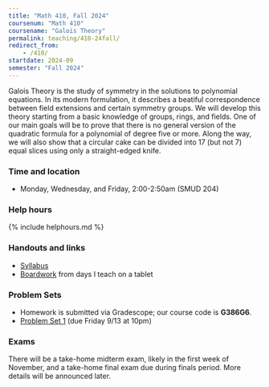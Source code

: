 ```yaml
---
title: "Math 410, Fall 2024"
coursenum: "Math 410"
coursename: "Galois Theory"
permalink: teaching/410-24fall/
redirect_from:
    - /410/
startdate: 2024-09
semester: "Fall 2024"
---
```


Galois Theory is the study of symmetry in the solutions to polynomial equations. In its modern formulation, it describes a beatiful correspondence between field extensions and certain symmetry groups. We will develop this theory starting from a basic knowledge of groups, rings, and fields. One of our main goals will be to prove that there is no general version of the quadratic formula for a polynomial of degree five or more. Along the way, we will also show that a circular cake can be divided into 17 (but not 7) equal slices using only a straight-edged knife. 

### Time and location
* Monday, Wednesday, and Friday, 2:00-2:50am (SMUD 204)

### Help hours

{% include helphours.md %}

### Handouts and links
* [Syllabus](handouts/syllabus.pdf)
* [Boardwork](https://www.dropbox.com/scl/fo/gy2ooonkkbxg39lqm5p94/AAozRXFdlXVM1sZ_0O4Cu6o?rlkey=ss9x6atrvf0jx6vtosz8m8pj2&dl=0) from days I teach on a tablet

### Problem Sets
* Homework is submitted via Gradescope; our course code is **G386G6**.
* [Problem Set 1](psets/pset1.pdf) (due Friday 9/13 at 10pm)

### Exams
There will be a take-home midterm exam, likely in the first week of November, and a take-home final exam due during finals period. More details will be announced later.

